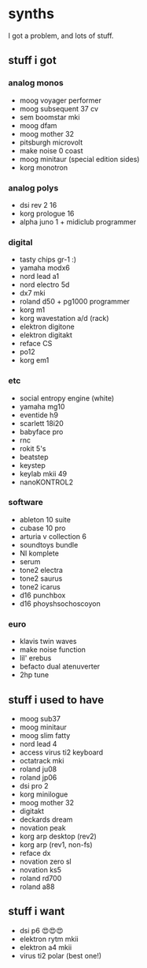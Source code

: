 # synths
I got a problem, and lots of stuff.

## stuff i got

### analog monos

* moog voyager performer
* moog subsequent 37 cv
* sem boomstar mki
* moog dfam
* moog mother 32
* pitsburgh microvolt
* make noise 0 coast
* moog minitaur (special edition sides)
* korg monotron

### analog polys

* dsi rev 2 16
* korg prologue 16
* alpha juno 1 + midiclub programmer

### digital

* tasty chips gr-1 :)
* yamaha modx6
* nord lead a1
* nord electro 5d
* dx7 mki
* roland d50 + pg1000 programmer
* korg m1
* korg wavestation a/d (rack)
* elektron digitone
* elektron digitakt
* reface CS
* po12
* korg em1

### etc

* social entropy engine (white)
* yamaha mg10
* eventide h9
* scarlett 18i20
* babyface pro
* rnc
* rokit 5's
* beatstep 
* keystep
* keylab mkii 49
* nanoKONTROL2

### software

* ableton 10 suite
* cubase 10 pro
* arturia v collection 6
* soundtoys bundle
* NI komplete
* serum
* tone2 electra
* tone2 saurus
* tone2 icarus
* d16 punchbox
* d16 phoyshsochoscoyon

### euro

* klavis twin waves
* make noise function
* lil' erebus
* befacto dual atenuverter
* 2hp tune

## stuff i used to have

* moog sub37
* moog minitaur
* moog slim fatty
* nord lead 4
* access virus ti2 keyboard
* octatrack mki
* roland ju08
* roland jp06
* dsi pro 2
* korg minilogue
* moog mother 32
* digitakt
* deckards dream
* novation peak
* korg arp desktop (rev2)
* korg arp (rev1, non-fs)
* reface dx
* novation zero sl
* novation ks5
* roland rd700
* roland a88

## stuff i want

* dsi p6 😍😍😍
* elektron rytm mkii
* elektron a4 mkii
* virus ti2 polar (best one!)

